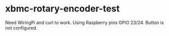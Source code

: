 xbmc-rotary-encoder-test
========================

Need WiringPi and curl to work.
Using Raspberry pins GPIO 23/24. Button is not configured.
